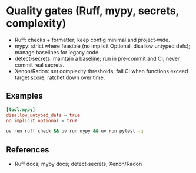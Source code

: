# Quality gates (Ruff, mypy, secrets, complexity)

- Ruff: checks + formatter; keep config minimal and project‑wide.
- mypy: strict where feasible (no implicit Optional, disallow untyped defs); manage baselines for legacy code.
- detect‑secrets: maintain a baseline; run in pre‑commit and CI; never commit real secrets.
- Xenon/Radon: set complexity thresholds; fail CI when functions exceed target score; ratchet down over time.

## Examples

```toml
[tool.mypy]
disallow_untyped_defs = true
no_implicit_optional = true
```

```bash
uv run ruff check && uv run mypy && uv run pytest -q
```

## References

- Ruff docs; mypy docs; detect‑secrets; Xenon/Radon
